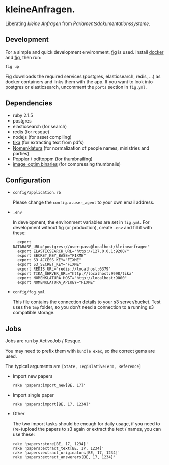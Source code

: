 kleineAnfragen.
===============

Liberating *kleine Anfragen* from *Parlamentsdokumentationssysteme*.

Development
-----------

For a simple and quick development environment, [fig](http://fig.sh) is used. Install [docker](https://docs.docker.com/installation/) and [fig](http://www.fig.sh/install.html), then run:

    fig up

Fig downloads the required services (postgres, elasticsearch, redis, ...) as docker containers and links them with the app.
If you want to look into postgres or elasticsearch, uncomment the `ports` section in `fig.yml`.

Dependencies
------------

* ruby 2.1.5
* postgres
* elasticsearch (for search)
* redis (for resque)
* nodejs (for asset compiling)
* [tika](http://tika.apache.org) (for extracting text from pdfs)
* [Nomenklatura](https://github.com/pudo/nomenklatura) (for normalization of people names, ministries and parties)
* Poppler / pdftoppm (for thumbnailing)
* [image_optim binaries](https://github.com/toy/image_optim#binaries-installation) (for compressing thumbnails)

Configuration
-------------

* `config/application.rb`

	Please change the `config.x.user_agent` to your own email address.

* `.env`

	In development, the environment variables are set in `fig.yml`. For development without fig (or production), create `.env` and fill it with these:

	    export DATABASE_URL="postgres://user:pass@localhost/kleineanfragen"
	    export ELASTICSEARCH_URL="http://127.0.0.1:9200/"
	    export SECRET_KEY_BASE="FIXME"
	    export S3_ACCESS_KEY="FIXME"
	    export S3_SECRET_KEY="FIXME"
	    export REDIS_URL="redis://localhost:6379"
	    export TIKA_SERVER_URL="http://localhost:9998/tika"
	    export NOMENKLATURA_HOST="http://localhost:9000"
	    export NOMENKLATURA_APIKEY="FIXME"

* `config/fog.yml`

	This file contains the connection details to your s3 server/bucket. Test uses the `tmp` folder, so you don't need a connection to a running s3 compatible storage.

Jobs
----
Jobs are run by ActiveJob / Resque.

You may need to prefix them with `bundle exec`, so the correct gems are used.

The typical arguments are `[State, LegislativeTerm, Reference]`

* Import new papers

  ```
  rake 'papers:import_new[BE, 17]'
  ```


* Import single paper

  ```
  rake 'papers:import[BE, 17, 1234]'
  ```


* Other

  The two import tasks should be enough for daily usage, if you need to (re-)upload the papers to s3 again or extract the text / names, you can use these:

      rake 'papers:store[BE, 17, 1234]'
      rake 'papers:extract_text[BE, 17, 1234]'
      rake 'papers:extract_originators[BE, 17, 1234]'
      rake 'papers:extract_answerers[BE, 17, 1234]'